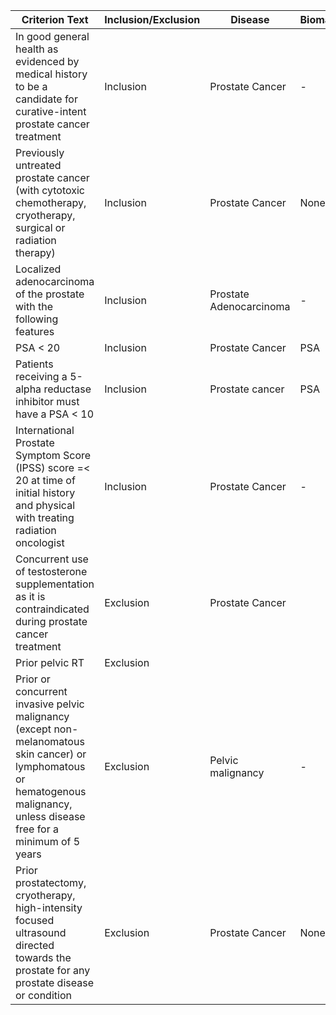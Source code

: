 | Criterion Text | Inclusion/Exclusion | Disease | Biomarker | Prior Therapy | Criterion Rule |
| --- | --- | --- | --- | --- | --- |
| In good general health as evidenced by medical history to be a candidate for curative-intent prostate cancer treatment | Inclusion | Prostate Cancer | - | - | Good general health status |
| Previously untreated prostate cancer (with cytotoxic chemotherapy, cryotherapy, surgical or radiation therapy) | Inclusion | Prostate Cancer | None | None | (Disease = "Prostate Cancer") AND (Prior Therapy = "None") |
| Localized adenocarcinoma of the prostate with the following features | Inclusion | Prostate Adenocarcinoma | - | - | (Feature 1) ∧ (Feature 2) ∧ (Feature 3) |
| PSA < 20 | Inclusion | Prostate Cancer | PSA | None | PSA(<20) |
| Patients receiving a 5-alpha reductase inhibitor must have a PSA < 10 | Inclusion | Prostate cancer | PSA | 5-alpha reductase inhibitor | PSA < 10 |
| International Prostate Symptom Score (IPSS) score =< 20 at time of initial history and physical with treating radiation oncologist | Inclusion | Prostate Cancer | - | - | IPSS score ≤ 20 |
| Concurrent use of testosterone supplementation as it is contraindicated during prostate cancer treatment | Exclusion | Prostate Cancer |  |  | HasTestosteroneSupplementation(true) ∧ HasProstateCancer(true) |
|  Prior pelvic RT | Exclusion |  |  | Pelvic RT | Not Pelvic RT |
| Prior or concurrent invasive pelvic malignancy (except non-melanomatous skin cancer) or lymphomatous or hematogenous malignancy, unless disease free for a minimum of 5 years | Exclusion | Pelvic malignancy | - | - | !(DiseaseFreeFor5Years)  |
| Prior prostatectomy, cryotherapy, high-intensity focused ultrasound directed towards the prostate for any prostate disease or condition | Exclusion | Prostate Cancer | None | Prostatectomy, cryotherapy, high-intensity focused ultrasound | Not (Prostatectomy OR Cryotherapy OR High-Intensity Focused Ultrasound) |
